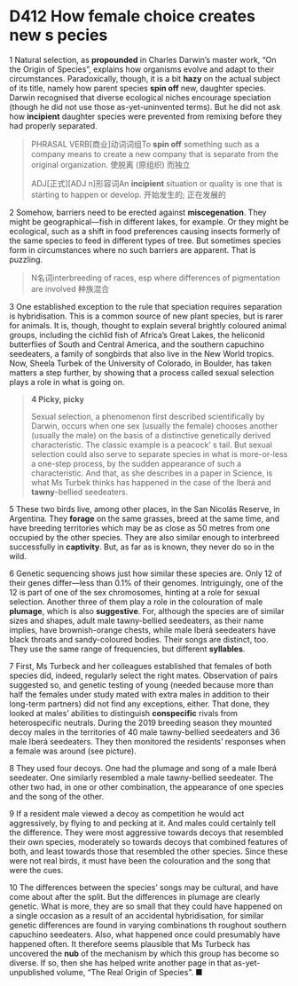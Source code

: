 # D412 How female choice creates new s pecies
1 Natural selection, as **propounded** in Charles Darwin’s master work, “On the Origin of Species”, explains how organisms evolve and adapt to their circumstances. Paradoxically, though, it is a bit **hazy** on the actual subject of its title, namely how parent species **spin off** new, daughter species. Darwin recognised that diverse ecological niches encourage speciation (though he did not use those as-yet-uninvented terms). But he did not ask how **incipient** daughter species were prevented from remixing before they had properly separated.

> PHRASAL VERB[商业]动词词组To **spin off** something such as a company means to create a new company that is separate from the original organization. 使脱离 (原组织) 而独立
>
> ADJ[正式][ADJ n]形容词An **incipient** situation or quality is one that is starting to happen or develop. 开始发生的; 正在发展的
>

2 Somehow, barriers need to be erected against **miscegenation**. They might be geographical—fish in different lakes, for example. Or they might be ecological, such as a shift in food preferences causing insects formerly of the same species to feed in different types of tree. But sometimes species form in circumstances where no such barriers are apparent. That is puzzling.

> N名词interbreeding of races, esp where differences of pigmentation are involved 种族混合
>

3 One established exception to the rule that speciation requires separation is hybridisation. This is a common source of new plant species, but is rarer for animals. It is, though, thought to explain several brightly coloured animal groups, including the cichlid fish of Africa’s Great Lakes, the heliconid butterflies of South and Central America, and the southern capuchino seedeaters, a family of songbirds that also live in the New World tropics. Now, Sheela Turbek of the University of Colorado, in Boulder, has taken matters a step further, by showing that a process called sexual selection plays a role in what is going on.

> **4 Picky, picky**
>
> Sexual selection, a phenomenon first described scientifically by Darwin, occurs when one sex (usually the female) chooses another (usually the male) on the basis of a distinctive genetically derived characteristic. The classic example is a peacock’ s tail. But sexual selection could also serve to separate species in what is more-or-less a one-step process, by the sudden appearance of such a characteristic. And that, as she describes in a paper in Science, is what Ms Turbek thinks has happened in the case of the Iberá and **tawny**-bellied seedeaters.
>

5 These two birds live, among other places, in the San Nicolás Reserve, in Argentina. They **forage** on the same grasses, breed at the same time, and have breeding territories which may be as close as 50 metres from one occupied by the other species. They are also similar enough to interbreed successfully in **captivity**. But, as far as is known, they never do so in the wild.

6 Genetic sequencing shows just how similar these species are. Only 12 of their genes differ—less than 0.1% of their genomes. Intriguingly, one of the 12 is part of one of the sex chromosomes, hinting at a role for sexual selection. Another three of them play a role in the colouration of male **plumage**, which is also **suggestive**. For, although the species are of similar sizes and shapes, adult male tawny-bellied seedeaters, as their name implies, have brownish-orange chests, while male Iberá seedeaters have black throats and sandy-coloured bodies. Their songs are distinct, too. They use the same range of frequencies, but different **syllables**.

7 First, Ms Turbeck and her colleagues established that females of both species did, indeed, regularly select the right mates. Observation of pairs suggested so, and genetic testing of young (needed because more than half the females under study mated with extra males in addition to their long-term partners) did not find any exceptions, either. That done, they looked at males’ abilities to distinguish **conspecific** rivals from heterospecific neutrals. During the 2019 breeding season they mounted decoy males in the territories of 40 male tawny-bellied seedeaters and 36 male Iberá seedeaters. They then monitored the residents’ responses when a female was around (see picture).

8 They used four decoys. One had the plumage and song of a male Iberá seedeater. One similarly resembled a male tawny-bellied seedeater. The other two had, in one or other combination, the appearance of one species and the song of the other.

9 If a resident male viewed a decoy as competition he would act aggressively, by flying to and pecking at it. And males could certainly tell the difference. They were most aggressive towards decoys that resembled their own species, moderately so towards decoys that combined features of both, and least towards those that resembled the other species. Since these were not real birds, it must have been the colouration and the song that were the cues.

10 The differences between the species’ songs may be cultural, and have come about after the split. But the differences in plumage are clearly genetic. What is more, they are so small that they could have happened on a single occasion as a result of an accidental hybridisation, for similar genetic differences are found in varying combinations th roughout southern capuchino seedeaters. Also, what happened once could presumably have happened often. It therefore seems plausible that Ms Turbeck has uncovered the **nub** of the mechanism by which this group has become so diverse. If so, then she has helped write another page in that as-yet-unpublished volume, “The Real Origin of Species”. ■

